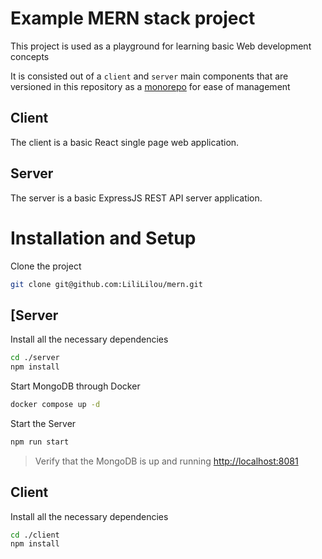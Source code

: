 # Example MERN stack project

This project is used as a playground for learning basic Web development concepts

It is consisted out of a `client` and `server` main components that are versioned in this repository as
a [monorepo](https://en.wikipedia.org/wiki/Monorepo) for ease of management

## Client

The client is a basic React single page web application.

## Server

The server is a basic ExpressJS REST API server application.

# Installation and Setup

Clone the project

```bash
git clone git@github.com:LiliLilou/mern.git
```

## [Server

Install all the necessary dependencies

```bash
cd ./server
npm install
```

Start MongoDB through Docker

```bash
docker compose up -d 
```

Start the Server

```bash
npm run start
```

> Verify that the MongoDB is up and running [http://localhost:8081](http://localhost:8081)

## Client

Install all the necessary dependencies

```bash
cd ./client
npm install
```
